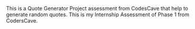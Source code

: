 This is a Quote Generator Project assessment from CodesCave that help to generate random quotes.
This is my Internship Assessment of Phase 1 from CodersCave.
